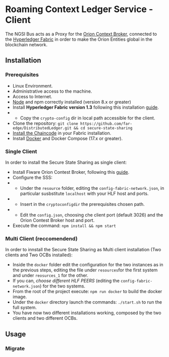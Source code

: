 # Roaming Context Ledger Service - Client

The NGSI Bus acts as a Proxy for the [Orion Context Broker](https://fiware-orion.readthedocs.io/en/master/), connected to the [Hyperledger Fabric](https://hyperledger-fabric.readthedocs.io) in order to make the Orion Entities global in the blockchain network. 

## Installation
### Prerequisites
* Linux Environment.
* Administrative access to the machine.
* Access to Internet.
* [Node](https://nodejs.org/en/download/) and npm correctly installed (version 8.x or greater)
* Install **Hyperledger Fabric version 1.3** following this installation [guide](https://hyperledger-fabric.readthedocs.io/en/release-1.3/getting_started.html). 
* * Copy the `crypto-config` dir in local path accessible for the client.
* Clone the repository: `git clone https://github.com/far-edge/DistributedLedger.git && cd secure-state-sharing`
* [Install the Chaincode](https://github.com/far-edge/DistributedLedger/tree/develop/secure-state-sharing/chaincode) in your Fabric installation.
* Install [Docker](https://www.docker.com/get-started) and Docker Compose (17.x or greater).

### Single Client
In order to install the Secure State Sharing as single client:
* Install Fiware Orion Contest Broker, following this [guide](https://fiware-orion.readthedocs.io/en/master/admin/install/index.html).
* Configure the SSS:
* * Under the `resource` folder, editing the `config-fabric-network.json`, in particular susbstitute `localhost` with your HLF host and ports. 
* * Insert in the `cryptoconfigdir` the prerequisites chosen path.
* * Edit the `config.json`, choosing che client port (default 3026) and the Orion Contest Broker host and port.
* Execute the command: `npm install && npm start`

### Multi Client (reccomendend)
In order to innstall the Secure State Sharing as Multi client installation (Two clients and Two OCBs installed):
* Inside the `docker` folder edit the configuration for the two instances as in the previous steps, editing the file under `resources`for the first system and under `reosurces_1` for the other.
* If you can, *choose different HLF PEERS* (editing the `config-fabric-network.json`) for the two systems.
* From the root of the project execute: `npm run docker` to build the docker image.
* Under the `docker` directory launch the commands: `./start.sh` to run the full system.
* You have now two different installations working, composed by the two clients and two different OCBs.

## Usage
### Migrate
